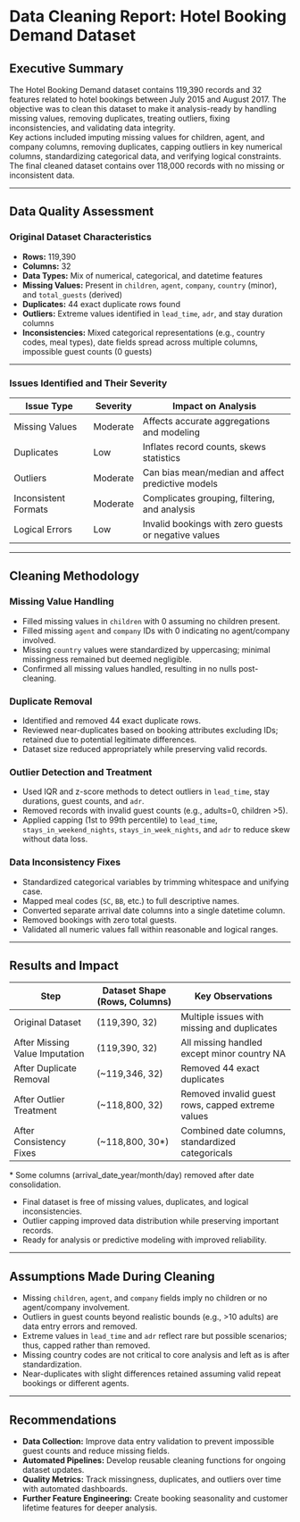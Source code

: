 # Data Cleaning Report: Hotel Booking Demand Dataset

## Executive Summary
The Hotel Booking Demand dataset contains 119,390 records and 32 features related to hotel bookings between July 2015 and August 2017. The objective was to clean this dataset to make it analysis-ready by handling missing values, removing duplicates, treating outliers, fixing inconsistencies, and validating data integrity.  
Key actions included imputing missing values for children, agent, and company columns, removing duplicates, capping outliers in key numerical columns, standardizing categorical data, and verifying logical constraints. The final cleaned dataset contains over 118,000 records with no missing or inconsistent data.

---

## Data Quality Assessment

### Original Dataset Characteristics
- **Rows:** 119,390  
- **Columns:** 32  
- **Data Types:** Mix of numerical, categorical, and datetime features  
- **Missing Values:** Present in `children`, `agent`, `company`, `country` (minor), and `total_guests` (derived)  
- **Duplicates:** 44 exact duplicate rows found  
- **Outliers:** Extreme values identified in `lead_time`, `adr`, and stay duration columns  
- **Inconsistencies:** Mixed categorical representations (e.g., country codes, meal types), date fields spread across multiple columns, impossible guest counts (0 guests)

---

### Issues Identified and Their Severity
| Issue Type          | Severity | Impact on Analysis                                    |
|---------------------|----------|------------------------------------------------------|
| Missing Values      | Moderate | Affects accurate aggregations and modeling           |
| Duplicates          | Low      | Inflates record counts, skews statistics             |
| Outliers            | Moderate | Can bias mean/median and affect predictive models    |
| Inconsistent Formats| Moderate | Complicates grouping, filtering, and analysis        |
| Logical Errors      | Low      | Invalid bookings with zero guests or negative values |

---

## Cleaning Methodology

### Missing Value Handling
- Filled missing values in `children` with 0 assuming no children present.
- Filled missing `agent` and `company` IDs with 0 indicating no agent/company involved.
- Missing `country` values were standardized by uppercasing; minimal missingness remained but deemed negligible.
- Confirmed all missing values handled, resulting in no nulls post-cleaning.

### Duplicate Removal
- Identified and removed 44 exact duplicate rows.
- Reviewed near-duplicates based on booking attributes excluding IDs; retained due to potential legitimate differences.
- Dataset size reduced appropriately while preserving valid records.

### Outlier Detection and Treatment
- Used IQR and z-score methods to detect outliers in `lead_time`, stay durations, guest counts, and `adr`.
- Removed records with invalid guest counts (e.g., adults=0, children >5).
- Applied capping (1st to 99th percentile) to `lead_time`, `stays_in_weekend_nights`, `stays_in_week_nights`, and `adr` to reduce skew without data loss.

### Data Inconsistency Fixes
- Standardized categorical variables by trimming whitespace and unifying case.
- Mapped meal codes (`SC`, `BB`, etc.) to full descriptive names.
- Converted separate arrival date columns into a single datetime column.
- Removed bookings with zero total guests.
- Validated all numeric values fall within reasonable and logical ranges.

---

## Results and Impact

| Step                      | Dataset Shape (Rows, Columns) | Key Observations                            |
|---------------------------|-------------------------------|---------------------------------------------|
| Original Dataset           | (119,390, 32)                 | Multiple issues with missing and duplicates|
| After Missing Value Imputation | (119,390, 32)               | All missing handled except minor country NA|
| After Duplicate Removal   | (~119,346, 32)                | Removed 44 exact duplicates                  |
| After Outlier Treatment   | (~118,800, 32)                | Removed invalid guest rows, capped extreme values|
| After Consistency Fixes   | (~118,800, 30*)               | Combined date columns, standardized categoricals|

\* Some columns (arrival_date_year/month/day) removed after date consolidation.

- Final dataset is free of missing values, duplicates, and logical inconsistencies.
- Outlier capping improved data distribution while preserving important records.
- Ready for analysis or predictive modeling with improved reliability.

---

## Assumptions Made During Cleaning
- Missing `children`, `agent`, and `company` fields imply no children or no agent/company involvement.
- Outliers in guest counts beyond realistic bounds (e.g., >10 adults) are data entry errors and removed.
- Extreme values in `lead_time` and `adr` reflect rare but possible scenarios; thus, capped rather than removed.
- Missing country codes are not critical to core analysis and left as is after standardization.
- Near-duplicates with slight differences retained assuming valid repeat bookings or different agents.

---

## Recommendations

- **Data Collection:** Improve data entry validation to prevent impossible guest counts and reduce missing fields.
- **Automated Pipelines:** Develop reusable cleaning functions for ongoing dataset updates.
- **Quality Metrics:** Track missingness, duplicates, and outliers over time with automated dashboards.
- **Further Feature Engineering:** Create booking seasonality and customer lifetime features for deeper analysis.
